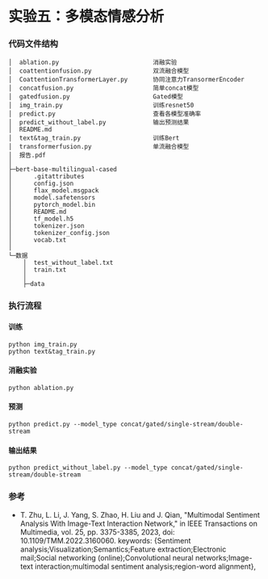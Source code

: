 # 实验五：多模态情感分析

### 代码文件结构

```
│  ablation.py							消融实验
│  coattentionfusion.py					双流融合模型
│  CoattentionTransformerLayer.py		协同注意力TransormerEncoder
│  concatfusion.py						简单concat模型
│  gatedfusion.py						Gated模型
│  img_train.py							训练resnet50
│  predict.py							查看各模型准确率
│  predict_without_label.py				输出预测结果
│  README.md					
│  text&tag_train.py					训练Bert
│  transformerfusion.py					单流融合模型
│  报告.pdf
│  
├─bert-base-multilingual-cased
│      .gitattributes
│      config.json
│      flax_model.msgpack
│      model.safetensors
│      pytorch_model.bin
│      README.md
│      tf_model.h5
│      tokenizer.json
│      tokenizer_config.json
│      vocab.txt
│      
└─数据
    │  test_without_label.txt
    │  train.txt
    │  
    ├─data
```

### 执行流程

#### 训练

```
python img_train.py
python text&tag_train.py
```

#### 消融实验

```
python ablation.py
```

#### 预测

```
python predict.py --model_type concat/gated/single-stream/double-stream
```

#### 输出结果

```
python predict_without_label.py --model_type concat/gated/single-stream/double-stream
```

### 参考

- T. Zhu, L. Li, J. Yang, S. Zhao, H. Liu and J. Qian, "Multimodal Sentiment Analysis With Image-Text Interaction Network," in IEEE Transactions on Multimedia, vol. 25, pp. 3375-3385, 2023, doi: 10.1109/TMM.2022.3160060.
  keywords: {Sentiment analysis;Visualization;Semantics;Feature extraction;Electronic mail;Social networking (online);Convolutional neural networks;Image-text interaction;multimodal sentiment analysis;region-word alignment},